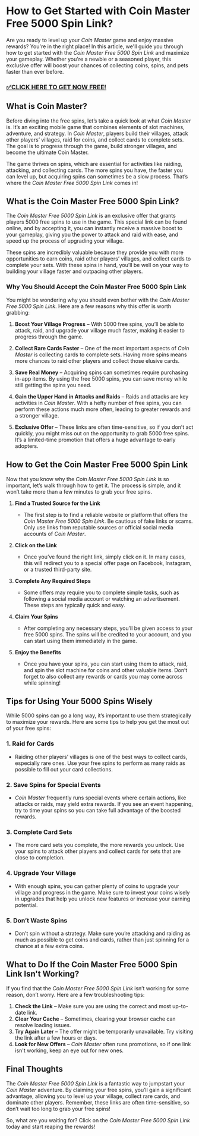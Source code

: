 # How to Get Started with Coin Master Free 5000 Spin Link?

Are you ready to level up your *Coin Master* game and enjoy massive rewards? You're in the right place! In this article, we'll guide you through how to get started with the *Coin Master Free 5000 Spin Link* and maximize your gameplay. Whether you're a newbie or a seasoned player, this exclusive offer will boost your chances of collecting coins, spins, and pets faster than ever before.

### [✅CLICK HERE TO GET NOW FREE!](https://edris2025.github.io/spins/)

## What is Coin Master?

Before diving into the free spins, let’s take a quick look at what *Coin Master* is. It’s an exciting mobile game that combines elements of slot machines, adventure, and strategy. In *Coin Master*, players build their villages, attack other players’ villages, raid for coins, and collect cards to complete sets. The goal is to progress through the game, build stronger villages, and become the ultimate Coin Master.

The game thrives on spins, which are essential for activities like raiding, attacking, and collecting cards. The more spins you have, the faster you can level up, but acquiring spins can sometimes be a slow process. That’s where the *Coin Master Free 5000 Spin Link* comes in!

## What is the Coin Master Free 5000 Spin Link?

The *Coin Master Free 5000 Spin Link* is an exclusive offer that grants players 5000 free spins to use in the game. This special link can be found online, and by accepting it, you can instantly receive a massive boost to your gameplay, giving you the power to attack and raid with ease, and speed up the process of upgrading your village.

These spins are incredibly valuable because they provide you with more opportunities to earn coins, raid other players’ villages, and collect cards to complete your sets. With these spins in hand, you’ll be well on your way to building your village faster and outpacing other players.

### Why You Should Accept the Coin Master Free 5000 Spin Link

You might be wondering why you should even bother with the *Coin Master Free 5000 Spin Link*. Here are a few reasons why this offer is worth grabbing:

1. **Boost Your Village Progress** – With 5000 free spins, you’ll be able to attack, raid, and upgrade your village much faster, making it easier to progress through the game.
   
2. **Collect Rare Cards Faster** – One of the most important aspects of *Coin Master* is collecting cards to complete sets. Having more spins means more chances to raid other players and collect those elusive cards.

3. **Save Real Money** – Acquiring spins can sometimes require purchasing in-app items. By using the free 5000 spins, you can save money while still getting the spins you need.

4. **Gain the Upper Hand in Attacks and Raids** – Raids and attacks are key activities in *Coin Master*. With a hefty number of free spins, you can perform these actions much more often, leading to greater rewards and a stronger village.

5. **Exclusive Offer** – These links are often time-sensitive, so if you don’t act quickly, you might miss out on the opportunity to grab 5000 free spins. It’s a limited-time promotion that offers a huge advantage to early adopters.

## How to Get the Coin Master Free 5000 Spin Link

Now that you know why the *Coin Master Free 5000 Spin Link* is so important, let’s walk through how to get it. The process is simple, and it won’t take more than a few minutes to grab your free spins.

1. **Find a Trusted Source for the Link**
   - The first step is to find a reliable website or platform that offers the *Coin Master Free 5000 Spin Link*. Be cautious of fake links or scams. Only use links from reputable sources or official social media accounts of *Coin Master*.
   
2. **Click on the Link**
   - Once you’ve found the right link, simply click on it. In many cases, this will redirect you to a special offer page on Facebook, Instagram, or a trusted third-party site.
   
3. **Complete Any Required Steps**
   - Some offers may require you to complete simple tasks, such as following a social media account or watching an advertisement. These steps are typically quick and easy.
   
4. **Claim Your Spins**
   - After completing any necessary steps, you’ll be given access to your free 5000 spins. The spins will be credited to your account, and you can start using them immediately in the game.

5. **Enjoy the Benefits**
   - Once you have your spins, you can start using them to attack, raid, and spin the slot machine for coins and other valuable items. Don’t forget to also collect any rewards or cards you may come across while spinning!

## Tips for Using Your 5000 Spins Wisely

While 5000 spins can go a long way, it’s important to use them strategically to maximize your rewards. Here are some tips to help you get the most out of your free spins:

### 1. **Raid for Cards**
   - Raiding other players’ villages is one of the best ways to collect cards, especially rare ones. Use your free spins to perform as many raids as possible to fill out your card collections.

### 2. **Save Spins for Special Events**
   - *Coin Master* frequently runs special events where certain actions, like attacks or raids, may yield extra rewards. If you see an event happening, try to time your spins so you can take full advantage of the boosted rewards.

### 3. **Complete Card Sets**
   - The more card sets you complete, the more rewards you unlock. Use your spins to attack other players and collect cards for sets that are close to completion.

### 4. **Upgrade Your Village**
   - With enough spins, you can gather plenty of coins to upgrade your village and progress in the game. Make sure to invest your coins wisely in upgrades that help you unlock new features or increase your earning potential.

### 5. **Don’t Waste Spins**
   - Don’t spin without a strategy. Make sure you’re attacking and raiding as much as possible to get coins and cards, rather than just spinning for a chance at a few extra coins.

## What to Do If the Coin Master Free 5000 Spin Link Isn't Working?

If you find that the *Coin Master Free 5000 Spin Link* isn’t working for some reason, don’t worry. Here are a few troubleshooting tips:

1. **Check the Link** – Make sure you are using the correct and most up-to-date link.
2. **Clear Your Cache** – Sometimes, clearing your browser cache can resolve loading issues.
3. **Try Again Later** – The offer might be temporarily unavailable. Try visiting the link after a few hours or days.
4. **Look for New Offers** – *Coin Master* often runs promotions, so if one link isn't working, keep an eye out for new ones.

## Final Thoughts

The *Coin Master Free 5000 Spin Link* is a fantastic way to jumpstart your *Coin Master* adventure. By claiming your free spins, you’ll gain a significant advantage, allowing you to level up your village, collect rare cards, and dominate other players. Remember, these links are often time-sensitive, so don’t wait too long to grab your free spins!

So, what are you waiting for? Click on the *Coin Master Free 5000 Spin Link* today and start reaping the rewards!
